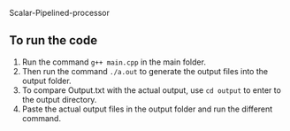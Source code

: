 Scalar-Pipelined-processor

## To run the code
1. Run the command `g++ main.cpp` in the main folder.
2. Then run the command `./a.out` to generate the output files into the output folder.
3. To compare Output.txt with the actual output, use `cd output` to enter to the output directory.
4. Paste the actual output files in the output folder and run the different command.